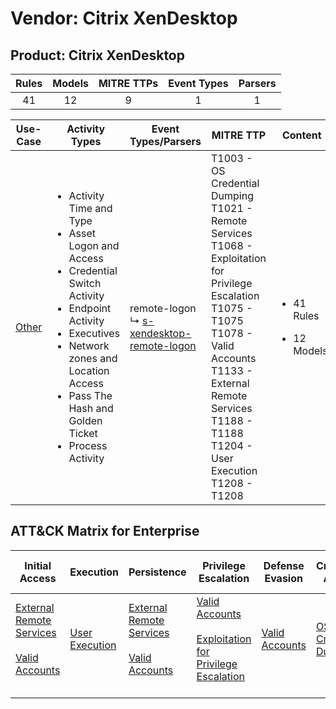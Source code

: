 Vendor: Citrix XenDesktop
=========================
Product: Citrix XenDesktop
--------------------------
| Rules | Models | MITRE TTPs | Event Types | Parsers |
|:-----:|:------:|:----------:|:-----------:|:-------:|
|  41   |   12   |     9      |      1      |    1    |

|               Use-Case                | Activity Types                                                                                                                                                                                                                                                      | Event Types/Parsers                                                                                        | MITRE TTP                                                                                                                                                                                                                                                | Content                                               |
|:-------------------------------------:| ------------------------------------------------------------------------------------------------------------------------------------------------------------------------------------------------------------------------------------------------------------------- | ---------------------------------------------------------------------------------------------------------- | -------------------------------------------------------------------------------------------------------------------------------------------------------------------------------------------------------------------------------------------------------- | ----------------------------------------------------- |
| [Other](../UseCases/usecase_other.md) | <ul><li>Activity Time  and Type</li><li>Asset Logon and Access</li><li>Credential Switch Activity</li><li>Endpoint Activity</li><li>Executives</li><li>Network zones and Location Access</li><li>Pass The Hash and Golden Ticket</li><li>Process Activity</li></ul> |  remote-logon<br> ↳ [s-xendesktop-remote-logon](../Parsers/parserContent_s-xendesktop-remote-logon.md)<br> | T1003 - OS Credential Dumping<br>T1021 - Remote Services<br>T1068 - Exploitation for Privilege Escalation<br>T1075 - T1075<br>T1078 - Valid Accounts<br>T1133 - External Remote Services<br>T1188 - T1188<br>T1204 - User Execution<br>T1208 - T1208<br> | <ul><li>41 Rules</li></ul><ul><li>12 Models</li></ul> |

ATT&CK Matrix for Enterprise
----------------------------
| Initial Access                                                                                                                                   | Execution                                                           | Persistence                                                                                                                                      | Privilege Escalation                                                                                                                                          | Defense Evasion                                                     | Credential Access                                                          | Discovery | Lateral Movement                                                     | Collection | Command and Control | Exfiltration | Impact |
| ------------------------------------------------------------------------------------------------------------------------------------------------ | ------------------------------------------------------------------- | ------------------------------------------------------------------------------------------------------------------------------------------------ | ------------------------------------------------------------------------------------------------------------------------------------------------------------- | ------------------------------------------------------------------- | -------------------------------------------------------------------------- | --------- | -------------------------------------------------------------------- | ---------- | ------------------- | ------------ | ------ |
| [External Remote Services](https://attack.mitre.org/techniques/T1133)<br><br>[Valid Accounts](https://attack.mitre.org/techniques/T1078)<br><br> | [User Execution](https://attack.mitre.org/techniques/T1204)<br><br> | [External Remote Services](https://attack.mitre.org/techniques/T1133)<br><br>[Valid Accounts](https://attack.mitre.org/techniques/T1078)<br><br> | [Valid Accounts](https://attack.mitre.org/techniques/T1078)<br><br>[Exploitation for Privilege Escalation](https://attack.mitre.org/techniques/T1068)<br><br> | [Valid Accounts](https://attack.mitre.org/techniques/T1078)<br><br> | [OS Credential Dumping](https://attack.mitre.org/techniques/T1003)<br><br> |           | [Remote Services](https://attack.mitre.org/techniques/T1021)<br><br> |            |                     |              |        |